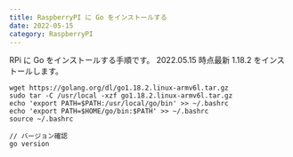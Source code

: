 ```yaml
---
title: RaspberryPI に Go をインストールする
date: 2022-05-15
category: RaspberryPI
---
```


RPi に Go をインストールする手順です。
2022.05.15 時点最新 1.18.2 をインストールします。

```console
wget https://golang.org/dl/go1.18.2.linux-armv6l.tar.gz
sudo tar -C /usr/local -xzf go1.18.2.linux-armv6l.tar.gz
echo 'export PATH=$PATH:/usr/local/go/bin' >> ~/.bashrc
echo 'export PATH=$HOME/go/bin:$PATH' >> ~/.bashrc
source ~/.bashrc

// バージョン確認
go version
```
